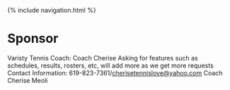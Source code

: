 {% include navigation.html %}

# Sponsor
Varisty Tennis Coach: Coach Cherise
Asking for features such as schedules, results, rosters, etc, will add more as we get more requests
Contact Information: 619-823-7361/cherisetennislove@yahoo.com Coach Cherise Meoli